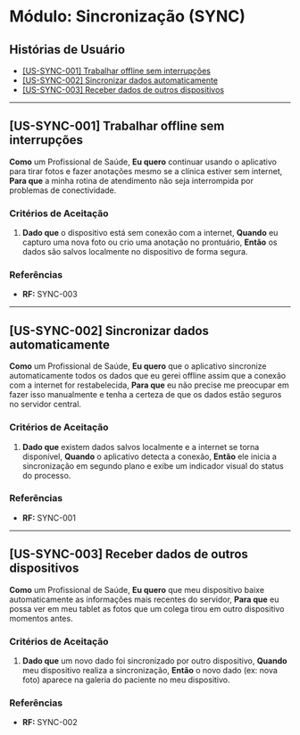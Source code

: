 # Módulo: Sincronização (SYNC)

## Histórias de Usuário

- [[US-SYNC-001] Trabalhar offline sem interrupções](#us-sync-001-trabalhar-offline-sem-interrupções)
- [[US-SYNC-002] Sincronizar dados automaticamente](#us-sync-002-sincronizar-dados-automaticamente)
- [[US-SYNC-003] Receber dados de outros dispositivos](#us-sync-003-receber-dados-de-outros-dispositivos)

---

## [US-SYNC-001] Trabalhar offline sem interrupções

**Como** um Profissional de Saúde,
**Eu quero** continuar usando o aplicativo para tirar fotos e fazer anotações mesmo se a clínica estiver sem internet,
**Para que** a minha rotina de atendimento não seja interrompida por problemas de conectividade.

### Critérios de Aceitação
1.  **Dado que** o dispositivo está sem conexão com a internet,
    **Quando** eu capturo uma nova foto ou crio uma anotação no prontuário,
    **Então** os dados são salvos localmente no dispositivo de forma segura.

### Referências
- **RF:** SYNC-003

---

## [US-SYNC-002] Sincronizar dados automaticamente

**Como** um Profissional de Saúde,
**Eu quero** que o aplicativo sincronize automaticamente todos os dados que eu gerei offline assim que a conexão com a internet for restabelecida,
**Para que** eu não precise me preocupar em fazer isso manualmente e tenha a certeza de que os dados estão seguros no servidor central.

### Critérios de Aceitação
1.  **Dado que** existem dados salvos localmente e a internet se torna disponível,
    **Quando** o aplicativo detecta a conexão,
    **Então** ele inicia a sincronização em segundo plano e exibe um indicador visual do status do processo.

### Referências
- **RF:** SYNC-001

---

## [US-SYNC-003] Receber dados de outros dispositivos

**Como** um Profissional de Saúde,
**Eu quero** que meu dispositivo baixe automaticamente as informações mais recentes do servidor,
**Para que** eu possa ver em meu tablet as fotos que um colega tirou em outro dispositivo momentos antes.

### Critérios de Aceitação
1.  **Dado que** um novo dado foi sincronizado por outro dispositivo,
    **Quando** meu dispositivo realiza a sincronização,
    **Então** o novo dado (ex: nova foto) aparece na galeria do paciente no meu dispositivo.

### Referências
- **RF:** SYNC-002
